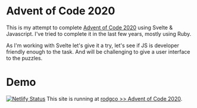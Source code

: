 # Advent of Code 2020

This is my attempt to complete [Advent of Code 2020](https://adventofcode.com/2020) using Svelte & Javascript. I've tried to complete it in the last few years, mostly using Ruby.

As I'm working with Svelte let's give it a try, let's see if JS is developer friendly enough to the task. And will be challenging to give a user interface to the puzzles.

# Demo

[![Netlify Status](https://api.netlify.com/api/v1/badges/bc499572-7f17-4bae-a865-708a2bd9100b/deploy-status)](https://app.netlify.com/sites/zen-swirles-a7f343/deploys)
This site is running at [rodgco >> Advent of Code 2020](http://aoc2020.rodg.co).
